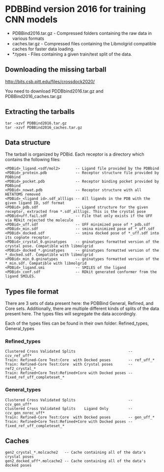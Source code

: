 # PDBBind version 2016 for training CNN models

 * PDBBind2016.tar.gz - Compressed folders containing the raw data in various formats
 * caches.tar.gz - Compressed files containing the Libmolgrid compatible caches for faster data loading.
 * \*.types - Files containing a given train/test split of the data.

## Downloading the missing tarball
http://bits.csb.pitt.edu/files/crossdock2020/

You need to download PDDBbind2016.tar.gz and PDBBind2016_caches.tar.gz

## Extracting the tarballs
```
tar -xzvf PDBBind2016.tar.gz
tar -xzvf PDBBind2016_caches.tar.gz
```

## Data structure
The tarball is organized by PDBid. Each receptor is a directory which contains the following files:
```
<PDBid>_ligand.<sdf/mol2>       -- Ligand file provided by the PDBbind
<PDBid>_protein.pdb             -- Receptor structure file provided by PDBbind
<PDBid>_pocket.pdb              -- Receptor binding pocket provided by PDBbind
<PDBid>_nowat.pdb               -- Receptor structure with all HETATOMS removed
<PDBid>_<ligand id>.sdf_allligs -- All ligands in the PDB with the given ligand ID, sdf format
<PDBid>_pdb.sdf                 -- Ligand structure for the given receptor, extracted from *.sdf_allligs. This is the crystal pose
<PDBid>uff.fail.sdf             -- File that only exists if the UFF via RDkit rejected the molecule
<PDBid>_uff.sdf                 -- UFF minimized pose of *_pdb.sdf
<PDBid>_min.sdf                 -- smina minimized pose of *_uff.sdf
<PDBid>_docked.sdf              -- smina docked pose of *_uff.sdf into its cognate receptor.
<PDBid>_crystal_0.gninatypes    -- gninatypes formatted version of the crystal pose. Compatible with libmolgrid
<PDBid>_docked_*.gninatypes     -- gninatypes formatted version of the *_docked.sdf. Compatible with libmolgrid
<PDBid>_min_0.gninatypes        -- gninatypes formatted version of the *_min.sdf. Compatible with libmolgrid
<PDBid>_ligand.smi              -- SMILES of the ligand
<PDBid>_conf.sdf                -- RDkit generated conformer from the ligand SMILES.
```

## Types file format
There are 3 sets of data present here: the PDBBind General, Refined, and Core sets.
Additionally, there are multiple different kinds of splits of the data present here.
The types files will segregate the data accordingly.

Each of the types files can be found in their own folder: Refined_types, General_types

### Refined_types
```
Clustered Cross Validated Splits                        -- ccv_ref_uff*
Train: Refined-Core Test:Core  with Docked poses        -- ref_uff_*
Train: Refined-Core Test:Core  with Crystal poses       -- ref2_crystal_*
Train: Refined+Core Test:Refined+Core with Docked poses -- fixed_ref_uff_completeset_*
```

### General_types
```
Clustered Cross Validated Splits                        -- ccv_gen_uff*
Clustered Cross Validated Splits    Ligand Only         -- ccv_gen_norec_uff*
Train: Refined-Core Test:Core  with Docked poses        -- gen_uff_*
Train: Refined+Core Test:Refined+Core with Docked poses -- fixed_ref_uff_completeset_*
```
## Caches
```
gen2_crystal_*.molcache2   -- Cache containing all of the data's crystal poses
gen2_docked_uff*.molcache2 -- Cache containing all of the data's docked poses
```

